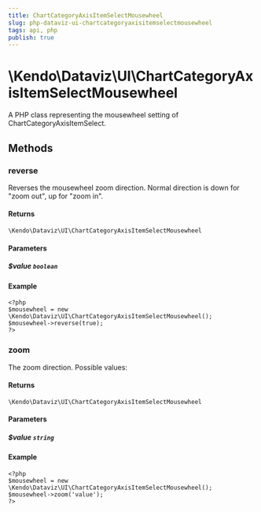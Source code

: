 ```yaml
---
title: ChartCategoryAxisItemSelectMousewheel
slug: php-dataviz-ui-chartcategoryaxisitemselectmousewheel
tags: api, php
publish: true
---
```


# \Kendo\Dataviz\UI\ChartCategoryAxisItemSelectMousewheel

A PHP class representing the mousewheel setting of ChartCategoryAxisItemSelect.


## Methods

### reverse
Reverses the mousewheel zoom direction.
Normal direction is down for "zoom out", up for "zoom in".

#### Returns
`\Kendo\Dataviz\UI\ChartCategoryAxisItemSelectMousewheel`

#### Parameters

##### $value `boolean`



#### Example 
    <?php
    $mousewheel = new \Kendo\Dataviz\UI\ChartCategoryAxisItemSelectMousewheel();
    $mousewheel->reverse(true);
    ?>

### zoom
The zoom direction. Possible values:

#### Returns
`\Kendo\Dataviz\UI\ChartCategoryAxisItemSelectMousewheel`

#### Parameters

##### $value `string`



#### Example 
    <?php
    $mousewheel = new \Kendo\Dataviz\UI\ChartCategoryAxisItemSelectMousewheel();
    $mousewheel->zoom('value');
    ?>

